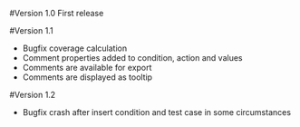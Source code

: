 #Version 1.0
First release

#Version 1.1
- Bugfix coverage calculation
- Comment properties added to condition, action and values
- Comments are available for export
- Comments are displayed as tooltip

#Version 1.2
- Bugfix crash after insert condition and test case in some circumstances


 